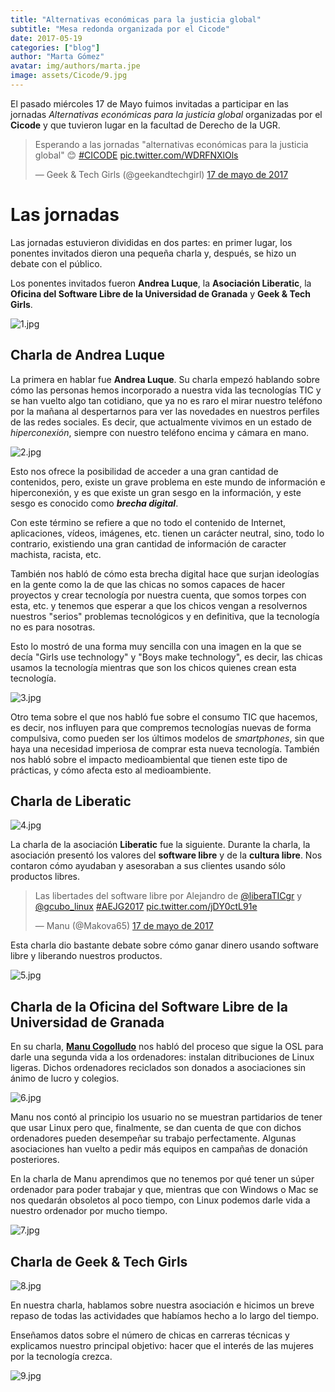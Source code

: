 ```yaml
---
title: "Alternativas económicas para la justicia global"
subtitle: "Mesa redonda organizada por el Cicode"
date: 2017-05-19
categories: ["blog"]
author: "Marta Gómez"
avatar: img/authors/marta.jpe
image: assets/Cicode/9.jpg
---
```


El pasado miércoles 17 de Mayo fuimos invitadas a participar en las jornadas _Alternativas económicas para la justicia global_ organizadas por el __Cicode__ y que tuvieron lugar en la facultad de Derecho de la UGR.

<blockquote class="twitter-tweet" data-lang="es"><p lang="es" dir="ltr">Esperando a las jornadas &quot;alternativas económicas para la justicia global&quot; 😊 <a href="https://twitter.com/hashtag/CICODE?src=hash">#CICODE</a> <a href="https://t.co/WDRFNXlOls">pic.twitter.com/WDRFNXlOls</a></p>&mdash; Geek &amp; Tech Girls (@geekandtechgirl) <a href="https://twitter.com/geekandtechgirl/status/864850029927911425">17 de mayo de 2017</a></blockquote>
<script async src="//platform.twitter.com/widgets.js" charset="utf-8"></script>

# Las jornadas

Las jornadas estuvieron divididas en dos partes: en primer lugar, los ponentes invitados dieron una pequeña charla y, después, se hizo un debate con el público.

Los ponentes invitados fueron __Andrea Luque__, la __Asociación Liberatic__, la __Oficina del Software Libre de la Universidad de Granada__ y __Geek & Tech Girls__.

![1.jpg](assets/Cicode/1.jpg)

## Charla de Andrea Luque

La primera en hablar fue __Andrea Luque__. Su charla empezó hablando sobre cómo las personas hemos incorporado a nuestra vida las tecnologías TIC y se han vuelto algo tan cotidiano, que ya no es raro el mirar nuestro teléfono por la mañana al despertarnos para ver las novedades en nuestros perfiles de las redes sociales. Es decir, que actualmente vivimos en un estado de _hiperconexión_, siempre con nuestro teléfono encima y cámara en mano. 

![2.jpg](assets/Cicode/2.jpg)

Esto nos ofrece la posibilidad de acceder a una gran cantidad de contenidos, pero, existe un grave problema en este mundo de información e hiperconexión, y es que existe un gran sesgo en la información, y este sesgo es conocido como ___brecha digital___.

Con este término se refiere a que no todo el contenido de Internet, aplicaciones, vídeos, imágenes, etc. tienen un carácter neutral, sino, todo lo contrario, existiendo una gran cantidad de información de caracter machista, racista, etc.

También nos habló de cómo esta brecha digital hace que surjan ideologías en la gente como la de que las chicas no somos capaces de hacer proyectos y crear tecnología por nuestra cuenta, que somos torpes con esta, etc. y tenemos que esperar a que los chicos vengan a resolvernos nuestros "serios" problemas tecnológicos y en definitiva, que la tecnología no es para nosotras. 

Esto lo mostró de una forma muy sencilla con una imagen en la que se decía "Girls use technology" y "Boys make technology", es decir, las chicas usamos la tecnología mientras que son los chicos quienes crean esta tecnología.

![3.jpg](assets/Cicode/3.jpg)

Otro tema sobre el que nos habló fue sobre el consumo TIC que hacemos, es decir, nos influyen para que compremos tecnologías nuevas de forma compulsiva, como pueden ser los últimos modelos de _smartphones_, sin que haya una necesidad imperiosa de comprar esta nueva tecnología. También nos habló sobre el impacto medioambiental que tienen este tipo de prácticas, y cómo afecta esto al medioambiente.

## Charla de Liberatic

![4.jpg](assets/Cicode/4.jpg)

La charla de la asociación __Liberatic__ fue la siguiente. Durante la charla, la asociación presentó los valores del __software libre__ y de la __cultura libre__. Nos contaron cómo ayudaban y asesoraban a sus clientes usando sólo productos libres.

<blockquote class="twitter-tweet" data-lang="es"><p lang="es" dir="ltr">Las libertades del software libre por Alejandro de <a href="https://twitter.com/liberaTICgr">@liberaTICgr</a> y <a href="https://twitter.com/gcubo_linux">@gcubo_linux</a> <a href="https://twitter.com/hashtag/AEJG2017?src=hash">#AEJG2017</a> <a href="https://t.co/jDY0ctL91e">pic.twitter.com/jDY0ctL91e</a></p>&mdash; Manu (@Makova65) <a href="https://twitter.com/Makova65/status/864869527074557952">17 de mayo de 2017</a></blockquote>
<script async src="//platform.twitter.com/widgets.js" charset="utf-8"></script>

Esta charla dio bastante debate sobre cómo ganar dinero usando software libre y liberando nuestros productos.

![5.jpg](assets/Cicode/5.jpg)

## Charla de la Oficina del Software Libre de la Universidad de Granada

En su charla, [__Manu Cogolludo__](https://twitter.com/Makova65) nos habló del proceso que sigue la OSL para darle una segunda vida a los ordenadores: instalan ditribuciones de Linux ligeras. Dichos ordenadores reciclados son donados a asociaciones sin ánimo de lucro y colegios. 

![6.jpg](assets/Cicode/6.jpg)

Manu nos contó al principio los usuario no se muestran partidarios de tener que usar Linux pero que, finalmente, se dan cuenta de que con dichos ordenadores pueden desempeñar su trabajo perfectamente. Algunas asociaciones han vuelto a pedir más equipos en campañas de donación posteriores.

En la charla de Manu aprendimos que no tenemos por qué tener un súper ordenador para poder trabajar y que, mientras que con Windows o Mac se nos quedarán obsoletos al poco tiempo, con Linux podemos darle vida a nuestro ordenador por mucho tiempo.

![7.jpg](assets/Cicode/7.jpg)

## Charla de Geek & Tech Girls

![8.jpg](assets/Cicode/8.jpg)

En nuestra charla, hablamos sobre nuestra asociación e hicimos un breve repaso de todas las actividades que habíamos hecho a lo largo del tiempo.

Enseñamos datos sobre el número de chicas en carreras técnicas y explicamos nuestro principal objetivo: hacer que el interés de las mujeres por la tecnología crezca.

![9.jpg](assets/Cicode/9.jpg)
